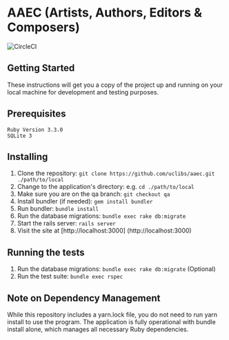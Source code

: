 # AAEC (Artists, Authors, Editors & Composers)

![CircleCI](https://img.shields.io/circleci/build/github/uclibs/aaec)

## Getting Started
These instructions will get you a copy of the project up and running on your local machine for development and testing purposes.

## Prerequisites
```
Ruby Version 3.3.0
SQLite 3
```

## Installing
1. Clone the repository: `git clone https://github.com/uclibs/aaec.git ./path/to/local`
1. Change to the application's directory: e.g. `cd ./path/to/local`
1. Make sure you are on the qa branch: `git checkout qa`
1. Install bundler (if needed): `gem install bundler`
1. Run bundler: `bundle install`
1. Run the database migrations: `bundle exec rake db:migrate`
1. Start the rails server: `rails server`
1. Visit the site at [http://localhost:3000] (http://localhost:3000)

## Running the tests
1. Run the database migrations: ```bundle exec rake db:migrate``` (Optional)
1. Run the test suite: ```bundle exec rspec```

## Note on Dependency Management
While this repository includes a yarn.lock file, you do not need to run yarn install to use the program. 
The application is fully operational with bundle install alone, which manages all necessary Ruby 
dependencies.